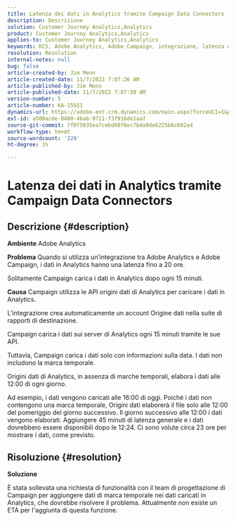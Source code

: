 ```yaml
---
title: Latenza dei dati in Analytics tramite Campaign Data Connectors
description: Descrizione
solution: Customer Journey Analytics,Analytics
product: Customer Journey Analytics,Analytics
applies-to: Customer Journey Analytics,Analytics
keywords: KCS, Adobe Analytics, Adobe Campaign, integrazione, latenza dati, Campaign Data Connectors, timestamp, timestamp
resolution: Resolution
internal-notes: null
bug: false
article-created-by: Jim Menn
article-created-date: 11/7/2022 7:07:26 AM
article-published-by: Jim Menn
article-published-date: 11/7/2022 7:07:59 AM
version-number: 5
article-number: KA-15551
dynamics-url: https://adobe-ent.crm.dynamics.com/main.aspx?forceUCI=1&pagetype=entityrecord&etn=knowledgearticle&id=a15466d0-6a5e-ed11-9561-6045bd0065f9
exl-id: a500acde-8480-4ba6-9711-f3f916de1aa7
source-git-commit: 7f0f5035ea7cebd60f6ec7bda9de6225b6c602a4
workflow-type: tm+mt
source-wordcount: '229'
ht-degree: 1%

---
```


# Latenza dei dati in Analytics tramite Campaign Data Connectors

## Descrizione {#description}


<b>Ambiente</b>
Adobe Analytics

<b>Problema</b>
Quando si utilizza un’integrazione tra Adobe Analytics e Adobe Campaign, i dati in Analytics hanno una latenza fino a 20 ore.

Solitamente Campaign carica i dati in Analytics dopo ogni 15 minuti.

<b>Causa</b>
Campaign utilizza le API origini dati di Analytics per caricare i dati in Analytics.

L’integrazione crea automaticamente un account Origine dati nella suite di rapporti di destinazione.

Campaign carica i dati sui server di Analytics ogni 15 minuti tramite le sue API.

Tuttavia, Campaign carica i dati solo con informazioni sulla data. I dati non includono la marca temporale.

Origini dati di Analytics, in assenza di marche temporali, elabora i dati alle 12:00 di ogni giorno.

Ad esempio, i dati vengono caricati alle 16:00 di oggi. Poiché i dati non contengono una marca temporale, Origini dati elaborerà il file solo alle 12:00 del pomeriggio del giorno successivo. Il giorno successivo alle 12:00 i dati vengono elaborati. Aggiungere 45 minuti di latenza generale e i dati dovrebbero essere disponibili dopo le 12:24. Ci sono volute circa 23 ore per mostrare i dati, come previsto.


## Risoluzione {#resolution}


<b>Soluzione</b>

È stata sollevata una richiesta di funzionalità con il team di progettazione di Campaign per aggiungere dati di marca temporale nei dati caricati in Analytics, che dovrebbe risolvere il problema. Attualmente non esiste un ETA per l&#39;aggiunta di questa funzione.
